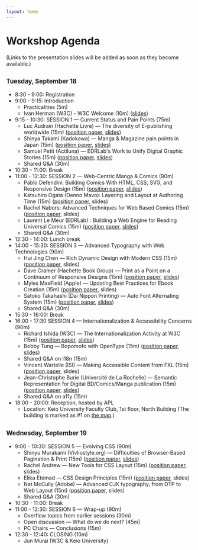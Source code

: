 ```yaml
---
layout: home
---
```


# Workshop Agenda

(Links to the presentation slides will be added as soon as they become available.)

## <span style="font-size:80%">Tuesday, September 18</span>

* 8:30 - 9:00: Registration
* 9:00 - 9:15: Introduction
    * Practicalities (5m)
    * Ivan Herman (W3C) - W3C Welcome (10m) ([slides](https://www.w3.org/2018/Talks/Tokyo-IH/Presentation.pdf))
* 9:15 - 10:30: SESSION 1 — Current Status and Pain Points (75m)
    * Luc Audrain (Hachette Livre) — The diversity of E-publishing worldwide (15m) ([position paper](submissions/Luc_Audrain), [slides](slides/UnfixedFixedLayout20180918.pdf))
    * Shinya Takami (Kadokawa) — Manga & Magazine pain points in Japan (15m) ([position paper](submissions/Shinya_Takami), [slides](slides/simple-fxl-epub180910.pdf))
    * Samuel Petit (Actiluna) — EDRLab's Work to Unify Digital Graphic Stories (15m)  ([position paper](submissions/edrlab), [slides](slides/UnifyVisualNarrative.pdf))
    * Shared Q&A (30m)
* 10:30 - 11:00: Break
* 11:00 - 12:30: SESSION 2 — Web-Centric Manga & Comics (90m)
    * Pablo Defendini: Building Comics With HTML, CSS, SVG, and Responsive Design (15m) ([position paper](submissions/Pablo_Defendini), [slides](https://www.dropbox.com/sh/59lnjz59d7z0ypr/AAA_N85zkejOyY6asbD_ZFsja?dl=0))
    * Katsuhiro Ogata (Denno Mavo): Layering and Layout at Authoring Time (15m) ([position paper](submissions/Katshuhiro_Ogata), slides)
    * Rachel Nabors: Advanced Techniques for Web Based Comics (15m)  ([position paper](submissions/Rachel_Nabors), slides)
    * Laurent Le Meur (EDRLab) : Building a Web Engine for Reading Universal Comics (15m) ([position paper](submissions/edrlab), [slides](slides/ReadingEngines.pdf))
    * Shared Q&A (30m)
* 12:30 - 14:00: Lunch break
* 14:00 - 15:30: SESSION 3 — Advanced Typography with Web Technologies (90m)
    * Hui Jing Chen — Rich Dynamic Design with Modern CSS (15m)  ([position paper](submissions/Hui_Jing), slides)
    * Dave Cramer (Hachette Book Group) — Print as a Point on a Continuum of Responsive Designs (15m) ([position paper](submissions/Dave_Cramer), [slides](slides/W3C-Workshop-2018-09-Cramer.pdf))
    * Myles MaxField (Apple) — Updating Best Practices for Ebook Creation (15m) ([position paper](submissions/Myles_Maxfield), slides)
    * Satoko Takahashi (Dai Nippon Printing) — Auto Font Alternating System (15m) ([position paper](submissions/Satoko_Takahashi), [slides](slides/20180918AutoFont_DNP.pdf))
    * Shared Q&A (30m)
* 15:30 - 16:00: Break
* 16:00 - 17:30 SESSION 4 — Internationalization & Accessibility Concerns (90m)
    * Richard Ishida (W3C) — The Internationalization Activity at W3C (15m) ([position paper](submissions/Richard_Ishida), [slides](https://www.w3.org/International/talks/1809-tokyo/))
    * Bobby Tung — Bopomofo with OpenType (15m) ([position paper](submissions/Bobby_Tung), [slides](slides/bomofo.pdf))
    * Shared Q&A on i18n (15m)
    * Vincent Wartelle (ISI) — Making Accessible Content from FXL (15m) ([position paper](submissions/Vincent_Wartelle), slides)
    * Jean-Christophe Burie (Université de La Rochelle) — Semantic Representation for Digital BD/Comics/Manga publication (15m)  ([position paper](submissions/jean_christophe_burie), [slides](slides/W3C-Tokyo_JCBURIE.pdf))
    * Shared Q&A on a11y (15m)
* 18:00 - 20:00: Reception, hosted by APL
    * Location: Keio University Faculty Club, 1st floor, North Building (The building is marked as #1 on [the map](https://www.w3.org/2018/publayout-workshop/venue.html).)

## <span style="font-size:80%">Wednesday, September 19</span>

* 9:00 - 10:30: SESSION 5 — Evolving CSS (90m)
    * Shinyu Murakami (Vivliostyle.org) — Difficulties of Browser-Based Pagination & Print (15m)  ([position paper](submissions/Shinyu_Murakami), [slides](http://bit.ly/w3css201809))
    * Rachel Andrew — New Tools for CSS Layout (15m) ([position paper](submissions/Rachel_Andrew), slides)
    * Elika Etemad — CSS Design Principles (15m) ([position paper](submissions/Elika_Etemad), slides)
    * Nat McCully (Adobe) — Advanced CJK typography, from DTP to Web Layout (15m) ([position paper](submissions/Nat_McCully), slides)
    * Shared Q&A (30m)
* 10:30 - 11:00: Break
* 11:00 - 12:30: SESSION 6 — Wrap-up (90m)
    * Overflow topics from earlier sessions (30m)
    * Open discussion — What do we do next? (45m)
    * PC Chairs — Conclusions (15m)
* 12:30 - 12:40: CLOSING  (10m)
    * Jun Murai (W3C & Keio University)

